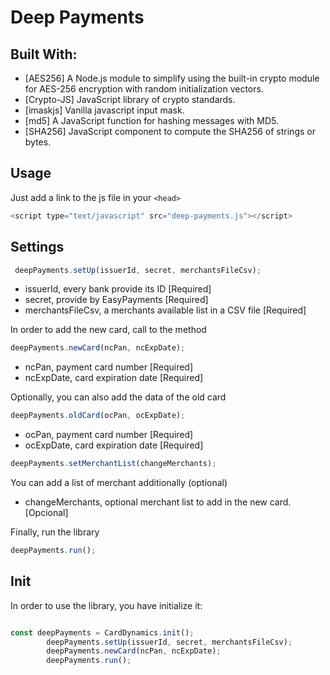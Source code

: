 # Deep Payments


## Built With:

 - [AES256] A Node.js module to simplify using the built-in crypto module for AES-256 encryption with random initialization vectors.
 - [Crypto-JS] JavaScript library of crypto standards.               
 - [imaskjs] Vanilla javascript input mask.             
 - [md5] A JavaScript function for hashing messages with MD5.
 - [SHA256] JavaScript component to compute the SHA256 of strings or bytes.


## Usage
Just add a link to the js file in your ```<head>```
````javascript
<script type="text/javascript" src="deep-payments.js"></script>
````


## Settings
````javascript
 deepPayments.setUp(issuerId, secret, merchantsFileCsv);
````
*  issuerId, every bank provide its ID [Required]
*  secret, provide by EasyPayments [Required]
*  merchantsFileCsv, a merchants available list in a CSV file [Required]

In order to add the new card, call to the method
````javascript
deepPayments.newCard(ncPan, ncExpDate);
````
*  ncPan, payment card number [Required]
*  ncExpDate, card expiration date [Required]


Optionally, you can also add the data of the old card
````javascript
deepPayments.oldCard(ocPan, ocExpDate);
````
*  ocPan, payment card number [Required]
*  ocExpDate, card expiration date [Required]

````javascript
deepPayments.setMerchantList(changeMerchants);
````
You can add a list of merchant additionally (optional)
* changeMerchants, optional merchant list to add in the new card. [Opcional]


Finally, run the library
````javascript
deepPayments.run();
````

## Init
In order to use the library, you have initialize it:

````javascript

const deepPayments = CardDynamics.init();
        deepPayments.setUp(issuerId, secret, merchantsFileCsv);
        deepPayments.newCard(ncPan, ncExpDate);
        deepPayments.run();
````


